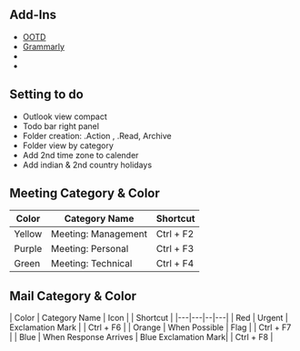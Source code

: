 
## Add-Ins

- [OOTD](https://outlookonthedesktop.com/)
- [Grammarly](https://www.grammarly.com/office-addin)
- []()
- []()

## Setting to do

- Outlook view compact
- Todo bar right panel
- Folder creation: .Action , .Read, Archive
- Folder view by category
- Add 2nd time zone to calender
- Add indian & 2nd country holidays

## Meeting Category & Color

| Color  | Category Name  | Shortcut |
|---|---|---|
|  Yellow |  Meeting: Management  | Ctrl + F2 |
| Purple  | Meeting: Personal  |  Ctrl + F3  |
| Green  | Meeting: Technical  |  Ctrl + F4  |


## Mail Category & Color

| Color  | Category Name  | Icon | | Shortcut |
|---|---|--|---|
|  Red | Urgent  | Exclamation Mark |   | Ctrl + F6 |
| Orange  | When Possible  | Flag |  | Ctrl + F7 |
| Blue  | When Response Arrives  | Blue Exclamation Mark|  | Ctrl + F8 |
